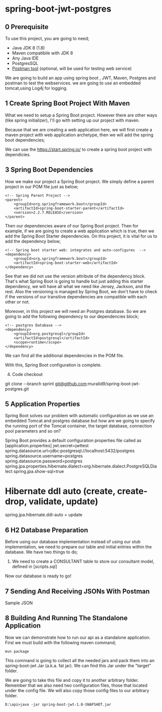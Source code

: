 # spring-boot-jwt-postgres

 0 Prerequisite 
----------------------------
To use this project, you are going to need;

- Java JDK 8 (1.8)
- Maven compatibile with JDK 8
- Any Java IDE
- PostgresSQL
- [Postman tool](https://www.getpostman.com/) (optional, will be used for testing web service)

We are going to build an app using spring boot , JWT, Maven, Postgres and postman to test the webservices.
we are going to use an embedded tomcat,using Log4j for logging. 

1 Create Spring Boot Project With Maven
----------------------------------------
What we need to setup a Spring Boot project. However there are other ways (like spring initializer),
I'll go with setting up our project with maven.

Because that we are creating a web application here, we will first create a maven project with web
application archetype, then we will add the spring boot dependencies;

We can use the https://start.spring.io/ to create a spring boot project with dependicies.


 3 Spring Boot Dependencies
---------------------------
How we make our project a Spring Boot project. We simply define a parent project in our POM file
just as below;

```
<!-- Spring Parent Project -->
<parent>
	<groupId>org.springframework.boot</groupId>
	<artifactId>spring-boot-starter-parent</artifactId>
	<version>2.2.7.RELEASE</version>
</parent>
```

Then our dependencies aware of our Spring Boot project. Then for example, if we are going to create
a web application which is true, then we add the Spring Boot Starter dependencies. On this project,
it is vital for us to add the dependency below;

```
<!-- Spring boot starter web: integrates and auto-configures  -->
<dependency>
	<groupId>org.springframework.boot</groupId>
	<artifactId>spring-boot-starter-web</artifactId>
</dependency>
```

See that we did not use the version attribute of the dependency block. That's what Spring Boot is 
going to handle but just adding this starter dependency, we will have all what we need like Jersey,
Jackson, and the rest. Also the versioning is managed by Spring Boot, we don't have to check if
the versions of our transitive dependencies are compatible with each other or not.

Moreover, in this project we will need an Postgres database. So we are going to add the following
dependency to our dependencies block;

```
<!-- postgres Database -->
<dependency>
	<groupId>org.postgresql</groupId>
	<artifactId>postgresql</artifactId>
	<scope>runtime</scope>
</dependency>
```

We can find all the additional  dependencies in the POM file.

With this, Spring Boot configuration is complete.


4. Code checkout 

 git clone --branch sprint git@github.com:muralid9/spring-boot-jwt-postgres.git


 
5 Application Properties
-------------------------

Spring Boot solves our problem with automatic configuration as we use an embedded Tomcat and postgres
database but how are we going to specify the running port of the Tomcat container, the target database, 
connection pool parameters and so on?

Spring Boot provides a default configuration properties file called as [application.properties]
jwt.secret=jwttest
spring.datasource.url=jdbc:postgresql://localhost:5432/postgres
spring.datasource.username=postgres
spring.datasource.password=postgres
spring.jpa.properties.hibernate.dialect=org.hibernate.dialect.PostgreSQLDialect
spring.jpa.show-sql=true

# Hibernate ddl auto (create, create-drop, validate, update)
spring.jpa.hibernate.ddl-auto = update



6 H2 Database Preparation
--------------------------
Before using our database implementation instead of using our stub implementation, we need to prepare our table
and initial entries within the database. We have two things to do;

1. We need to create a CONSULTANT table to store our consultant model, defined in [scripts.sql] 

Now our database is ready to go!



7 Sending And Receiving JSONs With Postman
-------------------------------------------
Sample JSON


8 Building And Running The Standalone Application
---------------------------------------------------
Now we can demonstrate how to run our api as a standalone application. First we must build with the following
maven command;

```
mvn package
```

This command is going to collect all the needed jars and pack them into an spring-boot-jwt Jar (a.k.a. fat jar). We can find this
Jar under the "target" folder. 

We are going to take this file and copy it to another arbitrary folder. Remember that we also need two configuration files,
those that located under the config file. We will also copy those config files to our arbitrary folder.

```
D:\api>java -jar spring-boot-jwt-1.0-SNAPSHOT.jar
